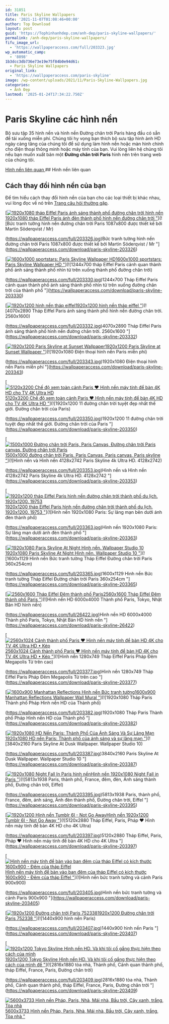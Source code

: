 ```yaml
---
id: 31851
title: Paris Skyline Wallpapers
date: '2021-11-07T01:08:46+00:00'
author: Top Download
layout: post
guid: 'https://Tophinhanhdep.com/anh-dep/paris-skyline-wallpapers/'
permalink: /anh-dep/paris-skyline-wallpapers/
fifu_image_url:
  - 'https://wallpaperaccess.com/full/203323.jpg'
wp_automatic_camp:
  - '8098'
1b3dcc3db736e73e19e75f84b0e94d61:
  - Paris Skyline Wallpapers
original_link:
  - 'https://wallpaperaccess.com/paris-skyline'
image: /wp-content/uploads/2021/11/Paris-Skyline-Wallpapers.jpg
categories:
  - Ảnh Đẹp
lastmod: '2025-01-24T17:34:22.750Z'
---
```

# Paris Skyline các hình nền

Bộ sưu tập 35 hình nền và hình nền Đường chân trời Paris hàng đầu có sẵn để tải xuống miễn phí. Chúng tôi hy vọng bạn thích bộ sưu tập hình ảnh HD ngày càng tăng của chúng tôi để sử dụng làm hình nền hoặc màn hình chính cho điện thoại thông minh hoặc máy tính của bạn. Vui lòng liên hệ chúng tôi nếu bạn muốn xuất bản một **Đường chân trời Paris** hình nền trên trang web của chúng tôi.

[Hình nền liên quan ](#related) ## Hình nền liên quan

## Cách thay đổi hình nền của bạn

Để tìm hiểu cách thay đổi hình nền của bạn cho các loại thiết bị khác nhau, vui lòng đọc về nó trên [Trang câu hỏi thường gặp](https://tophinhanhdep.com/faq/).

  
[[![1920x1080 tháp Eiffel Paris ánh sáng thành phố đường chân trời hình nền](https://wallpaperaccess.com/full/203323.jpg)1920x1080 tháp Eiffel Paris ánh đèn thành phố hình nền đường chân trời "](https://wallpaperaccess.com/download/paris-skyline-203323)](![Bức tranh tường hình nền đường chân trời Paris 1087x800 được thiết kế bởi Martin Söderqvist / Mr)

(https://wallpaperaccess.com/full/203326.jpg)Bức tranh tường hình nền đường chân trời Paris 1087x800 được thiết kế bởi Martin Söderqvist / Mr "](https://wallpaperaccess.com/download/paris-skyline-203326)

[[![1600x1000 sportstars: Paris Skyline Wallpaper HD](https://wallpaperaccess.com/full/203329.jpg)1600x1000 sportstars: Paris Skyline Wallpaper HD "](https://wallpaperaccess.com/download/paris-skyline-203329)](![1244x700 tháp Eiffel Paris cảnh quan thành phố ánh sáng thành phố nhìn từ trên xuống thành phố đường chân trời)

(https://wallpaperaccess.com/full/203330.jpg)1244x700 Tháp Eiffel Paris cảnh quan thành phố ánh sáng thành phố nhìn từ trên xuống đường chân trời của thành phố "](https://wallpaperaccess.com/download/paris-skyline-203330)

[[![1920x1200 hình nền tháp eiffel](https://wallpaperaccess.com/full/203331.jpg)1920x1200 hình nền tháp eiffel "](https://wallpaperaccess.com/download/paris-skyline-203331)](![4070x2890 Tháp Eiffel Paris ánh sáng thành phố hình nền đường chân trời.  2560x1600)

(https://wallpaperaccess.com/full/203332.jpg)4070x2890 Tháp Eiffel Paris ánh sáng thành phố hình nền đường chân trời. 2560x1600 "](https://wallpaperaccess.com/download/paris-skyline-203332)

[[![1920x1200 Paris Skyline at Sunset Wallpaper](https://wallpaperaccess.com/full/203339.jpg)1920x1200 Paris Skyline at Sunset Wallpaper "](https://wallpaperaccess.com/download/paris-skyline-203339)](![1920x1080 Điện thoại hình nền Paris miễn phí)

(https://wallpaperaccess.com/full/203343.jpg)1920x1080 Điện thoại hình nền Paris miễn phí "](https://wallpaperaccess.com/download/paris-skyline-203343)

[[![5120x3200 Chế độ xem toàn cảnh Paris ❤ Hình nền máy tính để bàn 4K HD cho TV 4K Ultra HD](https://wallpaperaccess.com/full/203344.jpg)5120x3200 Chế độ xem toàn cảnh Paris ❤ Hình nền máy tính để bàn 4K HD cho TV 4K Ultra HD "](https://wallpaperaccess.com/download/paris-skyline-203344)](![1920x1200 11 đường chân trời tuyệt đẹp nhất thế giới.  Đường chân trời của Paris)

(https://wallpaperaccess.com/full/203350.jpg)1920x1200 11 đường chân trời tuyệt đẹp nhất thế giới. Đường chân trời của Paris "](https://wallpaperaccess.com/download/paris-skyline-203350)

[[![1500x1000 Đường chân trời Paris, Paris Canvas, Đường chân trời Paris canvas, Đường chân trời Paris](https://wallpaperaccess.com/full/203351.jpg)1500x1000 đường chân trời Paris, Paris Canvas, Paris canvas, Paris skyline "](https://wallpaperaccess.com/download/paris-skyline-203351)](![Hình nền và Hình nền 4128x2742 Paris Skyline 4k Ultra HD.  4128x2742)

(https://wallpaperaccess.com/full/203353.jpg)Hình nền và Hình nền 4128x2742 Paris Skyline 4k Ultra HD. 4128x2742 "](https://wallpaperaccess.com/download/paris-skyline-203353)

[[![1920x1200 tháp Eiffel Paris hình nền đường chân trời thành phố du lịch.  1920x1200.  19753](https://wallpaperaccess.com/full/203355.jpg)1920x1200 tháp Eiffel Paris hình nền đường chân trời thành phố du lịch. 1920x1200. 19753 "](https://wallpaperaccess.com/download/paris-skyline-203355)](![Hình nền 1920x1080 Paris: Sự lãng mạn bên dưới ánh đèn thành phố)

(https://wallpaperaccess.com/full/203363.jpg)Hình nền 1920x1080 Paris: Sự lãng mạn dưới ánh đèn thành phố "](https://wallpaperaccess.com/download/paris-skyline-203363)

[[![1920x1080 Paris Skyline At Night Hình nền.  Wallpaper Studio 10](https://wallpaperaccess.com/full/203364.jpg)1920x1080 Paris Skyline At Night Hình nền. Wallpaper Studio 10 "](https://wallpaperaccess.com/download/paris-skyline-203364)](![1600x1129 Hình nền Bức tranh tường Tháp Eiffel Đường chân trời Paris 360x254cm)

(https://wallpaperaccess.com/full/203365.jpg)1600x1129 Hình nền Bức tranh tường Tháp Eiffel Đường chân trời Paris 360x254cm "](https://wallpaperaccess.com/download/paris-skyline-203365)

[[![2560x1600 Tháp Eiffel Đêm thành phố Paris](https://wallpaperaccess.com/full/203368.jpg)2560x1600 Tháp Eiffel Đêm thành phố Paris "](https://wallpaperaccess.com/download/paris-skyline-203368)](![Hình nền HD 6000x4000 Thành phố Paris, Tokyo, Nhật Bản HD hình nền)

(https://wallpaperaccess.com/full/26422.jpg)Hình nền HD 6000x4000 Thành phố Paris, Tokyo, Nhật Bản HD hình nền "](https://wallpaperaccess.com/download/paris-skyline-26422)

[[![2560x1024 Cảnh thành phố Paris ❤ Hình nền máy tính để bàn HD 4K cho TV 4K Ultra HD • Kép](https://wallpaperaccess.com/full/203370.jpg)2560x1024 Cảnh thành phố Paris ❤ Hình nền máy tính để bàn HD 4K cho TV 4K Ultra HD • Kép "](https://wallpaperaccess.com/download/paris-skyline-203370)](![Hình nền 1280x749 Tháp Eiffel Paris Pháp Đêm Megapolis Từ trên cao)

(https://wallpaperaccess.com/full/203377.jpg)Hình nền 1280x749 Tháp Eiffel Paris Pháp Đêm Megapolis Từ trên cao "](https://wallpaperaccess.com/download/paris-skyline-203377)

[[![1600x900 Manhattan Reflections Hình nền Bức tranh tường](https://wallpaperaccess.com/full/26320.jpg)1600x900 Manhattan Reflections Wallpaper Wall Mural "](https://wallpaperaccess.com/download/paris-skyline-26320)](![1920x1080 Tháp Paris Thành phố Pháp Hình nền HD của Thành phố)

(https://wallpaperaccess.com/full/203382.jpg)1920x1080 Tháp Paris Thành phố Pháp Hình nền HD của Thành phố "](https://wallpaperaccess.com/download/paris-skyline-203382)

[[![1920x1080 HD Nền Paris: Thành Phố Của Ánh Sáng Và Sự Lãng Mạn](https://wallpaperaccess.com/full/203385.jpg)1920x1080 HD nền Paris: Thành phố của ánh sáng và sự lãng mạn "](https://wallpaperaccess.com/download/paris-skyline-203385)](![3840x2160 Paris Skyline At Dusk Wallpaper.  Wallpaper Studio 10)

(https://wallpaperaccess.com/full/203387.jpg)3840x2160 Paris Skyline At Dusk Wallpaper. Wallpaper Studio 10 "](https://wallpaperaccess.com/download/paris-skyline-203387)

[[![1920x1080 Night Fall In Paris hình nền](https://wallpaperaccess.com/full/203391.jpg)Hình nền 1920x1080 Night Fall in Paris "](https://wallpaperaccess.com/download/paris-skyline-203391)](![5813x1938 Paris, thành phố, France, đêm, đèn, Ánh sáng thành phố, Đường chân trời, Eiffel)

(https://wallpaperaccess.com/full/203395.jpg)5813x1938 Paris, thành phố, France, đêm, ánh sáng, Ánh đèn thành phố, Đường chân trời, Eiffel "](https://wallpaperaccess.com/download/paris-skyline-203395)

[[![1920x1200 Hình nền Tumblr 6I - Not Go Away](https://wallpaperaccess.com/full/107837.jpg)Hình nền 1920x1200 Tumblr 6I - Not Go Away "](https://wallpaperaccess.com/download/paris-skyline-107837)](![5120x2880 Tháp Eiffel, Paris, Pháp ❤ Hình nền máy tính để bàn 4K HD cho 4K Ultra)

(https://wallpaperaccess.com/full/203397.jpg)5120x2880 Tháp Eiffel, Paris, Pháp ❤ Hình nền máy tính để bàn 4K HD cho 4K Ultra "](https://wallpaperaccess.com/download/paris-skyline-203397)

[[![Hình nền máy tính để bàn vào ban đêm của tháp Eiffel có kích thước 1600x900 - Đêm của tháp Eiffel](https://wallpaperaccess.com/full/203404.jpg)Hình nền máy tính để bàn vào ban đêm của tháp Eiffel có kích thước 1600x900 - Đêm của tháp Eiffel "](https://wallpaperaccess.com/download/paris-skyline-203404)](![Hình nền bức tranh tường và cảnh Paris 900x900)

(https://wallpaperaccess.com/full/203405.jpg)Hình nền bức tranh tường và cảnh Paris 900x900 "](https://wallpaperaccess.com/download/paris-skyline-203405)

[[![1920x1200 Đường chân trời Paris 752338](https://wallpaperaccess.com/full/203406.jpg)1920x1200 Đường chân trời Paris 752338 "](https://wallpaperaccess.com/download/paris-skyline-203406)](![1440x900 hình nền Paris)

(https://wallpaperaccess.com/full/203407.jpg)1440x900 hình nền Paris "](https://wallpaperaccess.com/download/paris-skyline-203407)

[[![1920x1200 Tokyo Skyline Hình nền HD.  Và khi tôi cố gắng thực hiện theo cách của mình](https://wallpaperaccess.com/full/26416.jpg)1920x1200 Tokyo Skyline Hình nền HD. Và khi tôi cố gắng thực hiện theo cách của mình để "](https://wallpaperaccess.com/download/paris-skyline-26416)](![2816x1880 tòa nhà, Thành phố, Cảnh quan thành phố, tháp Eiffel, France, Paris, Đường chân trời)

(https://wallpaperaccess.com/full/203409.jpg)2816x1880 tòa nhà, Thành phố, Cảnh quan thành phố, tháp Eiffel, France, Paris, Đường chân trời "](https://wallpaperaccess.com/download/paris-skyline-203409)

[![5600x3733 Hình nền Pháp, Paris, Nhà, Mái nhà, Bầu trời, Cây xanh, trắng, Tòa nhà](https://wallpaperaccess.com/full/203412.jpg)5600x3733 Hình nền Pháp, Paris, Nhà, Mái nhà, Bầu trời, Cây xanh, trắng, Tòa nhà "](https://wallpaperaccess.com/download/paris-skyline-203412)
